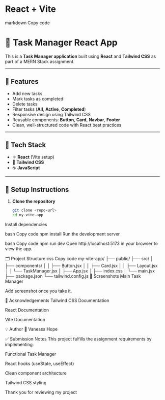 # React + Vite


markdown
Copy code
# 📝 Task Manager React App

This is a **Task Manager application** built using **React** and **Tailwind CSS** as part of a MERN Stack assignment.

---

## 📌 **Features**

- Add new tasks
- Mark tasks as completed
- Delete tasks
- Filter tasks (**All**, **Active**, **Completed**)
- Responsive design using Tailwind CSS
- Reusable components: **Button**, **Card**, **Navbar**, **Footer**
- Clean, well-structured code with React best practices

---

## 🚀 **Tech Stack**

- ⚛️ **React** (Vite setup)
- 🎨 **Tailwind CSS**
- ☕ **JavaScript**

---

## 🔧 **Setup Instructions**

1. **Clone the repository**

   ```bash
   git clone <repo-url>
   cd my-vite-app
Install dependencies

bash
Copy code
npm install
Run the development server

bash
Copy code
npm run dev
Open http://localhost:5173 in your browser to view the app.

🗂️ Project Structure
css
Copy code
my-vite-app/
├── public/
├── src/
│   ├── components/
│   │   ├── Button.jsx
│   │   ├── Card.jsx
│   │   ├── Layout.jsx
│   │   └── TaskManager.jsx
│   ├── App.jsx
│   ├── index.css
│   └── main.jsx
├── package.json
└── tailwind.config.js
📸 Screenshots
Main Task Manager


Add screenshot once you take it.

🙏 Acknowledgements
Tailwind CSS Documentation

React Documentation

Vite Documentation

💡 Author
👤 Vanessa Hope

✅ Submission Notes
This project fulfills the assignment requirements by implementing:

Functional Task Manager

React hooks (useState, useEffect)

Clean component architecture

Tailwind CSS styling

Thank you for reviewing my project
